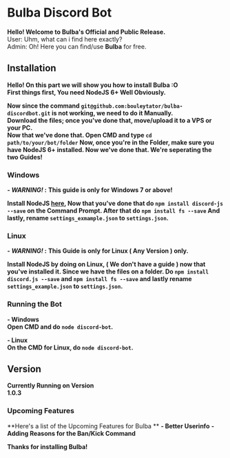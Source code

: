 # Bulba Discord Bot

**Hello! Welcome to Bulba's Official and Public Release.**  
User: Uhm, what can i find here exactly?  
Admin: Oh! Here you can find/use **Bulba** for free.   


## Installation
**Hello! On this part we will show you how to install Bulba :O  
First things first, You need NodeJS 6+ Well Obviously.**  


**Now since the command `git@github.com:bouleytator/bulba-discordbot.git` is not working, we need to do it Manually.   
Download the files; once you've done that, move/upload it to a VPS or your PC.  
Now that we've done that. Open CMD and type `cd path/to/your/bot/folder` Now, once you're in the Folder, make sure you have NodeJS 6+ installed. Now we've done that. We're seperating the two Guides!**  

### Windows
**- *WARNING!* :** **This guide is only for Windows 7 or above!** 

**Install NodeJS [here](https://nodejs.org), Now that you've done that do `npm install discord-js --save` on the Command Prompt. After that do `npm install fs --save` And lastly, rename `settings_exmample.json` to `settings.json`.**

### Linux
**- *WARNING!* :** **This Guide is only for Linux ( Any Version ) only.**

**Install NodeJS by doing on Linux, ( We don't have a guide ) now that you've installed it. Since we have the files on a folder. Do `npm install discord.js --save` and `npm install fs --save` and lastly rename `settings_example.json` to `settings.json`.** 

### Running the Bot

**- Windows  
Open CMD and do `node discord-bot`.** 

**- Linux  
On the CMD for Linux, do `node discord-bot`.**  



## Version  
**Currently Running on Version**  
**1.0.3**


### Upcoming Features
**Here's a list of the Upcoming Features for Bulba  **
**- Better Userinfo** 
**- Adding Reasons for the Ban/Kick Command** 


**Thanks for installing Bulba!**

